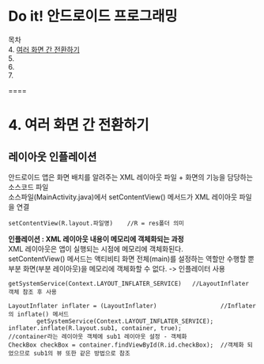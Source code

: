 Do it! 안드로이드 프로그래밍
====

목차    
4. [여러 화면 간 전환하기](#4-여러-화면-간-전환하기)    
5.    
6.    
7.    

====

# 4. 여러 화면 간 전환하기
## 레이아웃 인플레이션
안드로이드 앱은 화면 배치를 알려주는 XML 레이아웃 파일 + 화면의 기능을 담당하는 소스코드 파일   
소스파일(MainActivity.java)에서 setContentView() 메서드가 XML 레이아웃 파일을 연결

    setContentView(R.layout.파일명)    //R = res폴더 의미
    
**인플레이션 : XML 레이아웃 내용이 메모리에 객체화되는 과정**    
XML 레이아웃은 앱이 실행되는 시점에 메모리에 객체화된다.   
setContentView() 메서드는 액티비티 화면 전체(main)를 설정하는 역할만 수행할 뿐    
부분 화면(부분 레이아웃)을 메모리에 객체화할 수 없다. -> 인플레이터 사용     

    getSystemService(Context.LAYOUT_INFLATER_SERVICE)   //LayoutInflater 객체 참조 후 사용
    
    LayoutInflater inflater = (LayoutInflater)                  //Inflater의 inflate() 메서드
            getSystemService(Context.LAYOUT_INFLATER_SERVICE);  
    inflater.inflate(R.layout.sub1, container, true);           //container라는 레이아웃 객체에 sub1 레이아웃 설정 - 객체화
    CheckBox checkBox = container.findViewById(R.id.checkBox);  //객체화 되었으므로 sub1의 뷰 또한 같은 방법으로 참조
